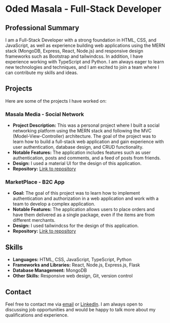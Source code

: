 # Oded Masala - Full-Stack Developer

## Professional Summary

I am a Full-Stack Developer with a strong foundation in HTML, CSS, and JavaScript, as well as experience building web applications using the MERN stack (MongoDB, Express, React, Node.js) and responsive design frameworks such as Bootstrap and tailwindcss. In addition, I have experience working with TypeScript and Python. I am always eager to learn new technologies and techniques, and I am excited to join a team where I can contribute my skills and ideas.

## Projects

Here are some of the projects I have worked on:

### Masala Media - Social Network
- **Project Description:** This was a personal project where I built a social networking platform using the MERN stack and following the MVC (Model-View-Controller) architecture. The goal of the project was to learn how to build a full-stack web application and gain experience with user authentication, database design, and CRUD functionality.
- **Notable Features:** The application includes features such as user authentication, posts and comments, and a feed of posts from friends.
- **Design:** I used a material UI for the design of this application.
- **Repository:** [Link to repository](https://github.com/odedmasala/masala-media-app)

### MarketPlace - B2C App
- **Goal:** The goal of this project was to learn how to implement authentication and authorization in a web application and work with a team to develop a complex application.
- **Notable Features:** The application allows users to place orders and have them delivered as a single package, even if the items are from different merchants.
- **Design:** I used tailwindcss for the design of this application.
- **Repository:** [Link to repository](https://github.com/odedmasala/MarketPlace_app)

## Skills

- **Languages:** HTML, CSS, JavaScript, TypeScript, Python
- **Frameworks and Libraries:** React, Node.js, Express.js, Flask
- **Database Management:** MongoDB
- **Other Skills:** Responsive web design, Git, version control

## Contact

Feel free to contact me via [email]( mailto:odedmasala2009@gmail.com ) or [LinkedIn]( https://www.linkedin.com/in/oded-masala/ ). I am always open to discussing job opportunities and would be happy to talk more about my qualifications and experience.
